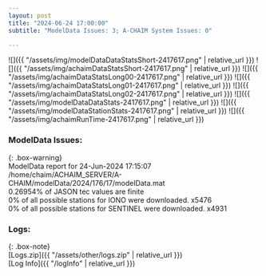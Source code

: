 ```yaml
---
layout: post
title: "2024-06-24 17:00:00"
subtitle: "ModelData Issues: 3; A-CHAIM System Issues: 0"

---
```


![]({{ "/assets/img/modelDataDataStatsShort-2417617.png" | relative_url }})
![]({{ "/assets/img/achaimDataStatsShort-2417617.png" | relative_url }})
![]({{ "/assets/img/achaimDataStatsLong00-2417617.png" | relative_url }})
![]({{ "/assets/img/achaimDataStatsLong01-2417617.png" | relative_url }})
![]({{ "/assets/img/achaimDataStatsLong02-2417617.png" | relative_url }})
![]({{ "/assets/img/modelDataDataStats-2417617.png" | relative_url }})
![]({{ "/assets/img/modelDataStationStats-2417617.png" | relative_url }})
![]({{ "/assets/img/achaimRunTime-2417617.png" | relative_url }})


### ModelData Issues:  
  
{: .box-warning}  
 ModelData report for 24-Jun-2024 17:15:07   
 /home/chaim/ACHAIM_SERVER/A-CHAIM/modelData/2024/176/17/modelData.mat   
 0.26954% of JASON tec values are finite   
 0% of all possible stations for IONO were downloaded. x5476   
 0% of all possible stations for SENTINEL were downloaded. x4931   
  


### Logs:  
  
{: .box-note}  
[Logs.zip]({{ "/assets/other/logs.zip" | relative_url }})  
[Log Info]({{ "/logInfo" | relative_url }})  
